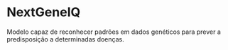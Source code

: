 # NextGeneIQ
Modelo capaz de reconhecer padrões em dados genéticos para prever a predisposição a determinadas doenças.
